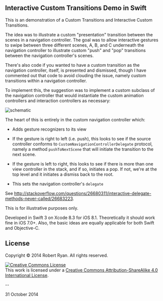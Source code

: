 ## Interactive Custom Transitions Demo in Swift

This is an demonstration of a Custom Transitions and Interactive Custom Transitions.

The idea was to illustrate a custom "presentation" transition between the scenes in a navigation controller. The goal was to allow interactive gestures to swipe between three different scenes, A, B, and C underneath the navigation controller to illustrate custom "push" and "pop" transitions between the navigation controller's scenes.

There's also code if you wanted to have a custom transition as the navigation controller, itself, is presented and dismissed, though I have commented out that code to avoid clouding the issue, namely custom transitions within a navigation controller.

To implement this, the suggestion was to implement a custom subclass of the navigation controller that would instantiate the custom animation controllers and interaction controllers as necessary:

![schematic](http://i.stack.imgur.com/TCYGC.png)

The heart of this is entirely in the custom navigation controller which:

- Adds gesture recognizers to its view

 - If the gesture is right to left (i.e. push), this looks to see if the source controller conforms to `CustomNavigationControllerDelegate` protocol, namely a method `pushToNextScene` that will initiate the transition to the next scene.

 - If the gesture is left to right, this looks to see if there is more than one view controller in the stack, and if so, initiates a pop. If not, we're at the top level and it initiates a dismiss back to the root.

- This sets the navigation controller's `delegate` 

See http://stackoverflow.com/questions/26680311/interactive-delegate-methods-never-called/26683223.

This is for illustrative purposes only.

Developed in Swift 3 on Xcode 8.3 for iOS 8.1. Theoretically it should work fine in iOS 7.0+. Also, the basic ideas are equally applicable for both Swift and Objective-C.

## License

Copyright &copy; 2014 Robert Ryan. All rights reserved.

<a rel="license" href="http://creativecommons.org/licenses/by-sa/4.0/"><img alt="Creative Commons License" style="border-width:0" src="http://i.creativecommons.org/l/by-sa/4.0/88x31.png" /></a><br />This work is licensed under a <a rel="license" href="http://creativecommons.org/licenses/by-sa/4.0/">Creative Commons Attribution-ShareAlike 4.0 International License</a>.

--

31 October 2014
